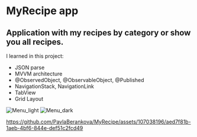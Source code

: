 # MyRecipe app

## Application with my recipes by category or show you all recipes.

I learned in this project:

 - JSON parse
 - MVVM architecture
 - @ObservedObject, @ObservableObject, @Published
 - NavigationStack, NavigationLink
 - TabView
 - Grid Layout

![Menu_light](https://github.com/PavlaBerankova/MyRecipe/assets/107038196/6436d395-3291-4d43-9b52-d6d89362d472) ![Menu_dark](https://github.com/PavlaBerankova/MyRecipe/assets/107038196/5dfb59d6-8132-4e2c-b35e-4c95fb01ee8a) 


https://github.com/PavlaBerankova/MyRecipe/assets/107038196/aed7f81b-1aeb-4bf6-844e-def51c2fcd49


